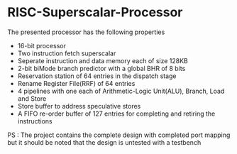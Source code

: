 # RISC-Superscalar-Processor

The presented processor has the following properties
- 16-bit processor
- Two instruction fetch superscalar
- Seperate instruction and data memory each of size 128KB
-  2-bit biMode branch predictor with a global BHR of 8 bits
-  Reservation station of 64 entries in the dispatch stage
-  Rename Register File(RRF) of 64 entries
-  4 pipelines with one each of Arithmetic-Logic Unit(ALU), Branch, Load and Store
-  Store buffer to address speculative stores
-  A FIFO re-order buffer of 127 entries for completing and retiring the instructions

PS : The project contains the complete design with completed port mapping but it should be noted that the design is untested with a testbench
